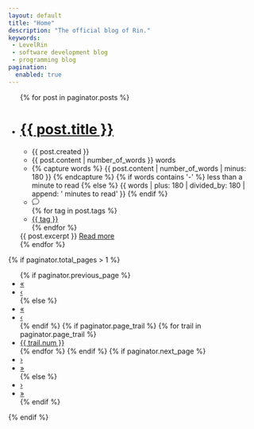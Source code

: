 ```yaml
---
layout: default
title: "Home"
description: "The official blog of Rin."
keywords:
 - LevelRin
 - software development blog
 - programming blog
pagination:
  enabled: true
---
```


<ul>
  {% for post in paginator.posts %}
    <li>
      <h1><a href="{{ post.url }}">{{ post.title }}</a></h1>
      <ul>
        <li>{{ post.created }}</li>
        <li>{{ post.content | number_of_words }} words</li>
        <li>
          {% capture words %}
            {{ post.content | number_of_words | minus: 180 }}
          {% endcapture %}
          {% if words contains '-' %}
            less than a minute to read
          {% else %}
            {{ words | plus: 180 | divided_by: 180 | append: ' minutes to read' }}
          {% endif %}
        </li>
        <li>
        <svg class="bi bi-chat" width="1em" height="1em" viewBox="0 0 16 16" fill="currentColor" xmlns="http://www.w3.org/2000/svg">
          <path fill-rule="evenodd" d="M2.678 11.894a1 1 0 0 1 .287.801 10.97 10.97 0 0 1-.398 2c1.395-.323 2.247-.697 2.634-.893a1 1 0 0 1 .71-.074A8.06 8.06 0 0 0 8 14c3.996 0 7-2.807 7-6 0-3.192-3.004-6-7-6S1 4.808 1 8c0 1.468.617 2.83 1.678 3.894zm-.493 3.905a21.682 21.682 0 0 1-.713.129c-.2.032-.352-.176-.273-.362a9.68 9.68 0 0 0 .244-.637l.003-.01c.248-.72.45-1.548.524-2.319C.743 11.37 0 9.76 0 8c0-3.866 3.582-7 8-7s8 3.134 8 7-3.582 7-8 7a9.06 9.06 0 0 1-2.347-.306c-.52.263-1.639.742-3.468 1.105z"/>
        </svg>
          <a href="{{ post.url | absolute_url }}#disqus_thread"></a>
        </li>
      </ul>
      <ul>
        {% for tag in post.tags %}
          <li>
            <a href="/tag/{{ tag }}">{{ tag }}</a>
          </li>
        {% endfor %}
      </ul>
      {{ post.excerpt }}
      <a href="{{ post.url }}">Read more</a>
    </li>
  {% endfor %}
</ul>

<!-- pagination -->
{% if paginator.total_pages > 1 %}
  <nav aria-label="page navigation for the blog">
    <ul class="pagination justify-content-center">
      {% if paginator.previous_page %}
        <li class="page-item">
          <a class="page-link" href="{{ paginator.first_page_path | prepend: site.baseurl }}">&laquo;</a>
        </li>
        <li class="page-item">
          <a class="page-link" href="{{ paginator.previous_page_path | prepend: site.baseurl }}">&lsaquo;</a>
        </li>
      {% else %}
        <li class="page-item disabled">
          <a class="page-link" href="#" tabindex="-1">&laquo;</a>
        </li>
        <li class="page-item disabled">
          <a class="page-link" href="#" tabindex="-1">&lsaquo;</a>
        </li>
      {% endif %}
      {% if paginator.page_trail %}
        {% for trail in paginator.page_trail %}
          <li {% if page.url == trail.path %}class="page-item active"{% endif %}>
              <a href="{{ trail.path | prepend: site.baseurl }}" title="{{trail.title}}" class="page-link">{{ trail.num }}</a>
          </li>
        {% endfor %}
      {% endif %}
      {% if paginator.next_page %}
        <li class="page-item">
          <a class="page-link" href="{{ paginator.next_page_path | prepend: site.baseurl }}">&rsaquo;</a>
        </li>
        <li class="page-item">
          <a class="page-link" href="{{ paginator.last_page_path | prepend: site.baseurl }}">&raquo;</a>
        </li>
      {% else %}
        <li class="page-item disabled">
          <a class="page-link" href="#" tabindex="-1">&rsaquo;</a>
        </li>
        <li class="page-item disabled">
          <a class="page-link" href="#" tabindex="-1">&raquo;</a>
        </li>
      {% endif %}
    </ul>
  </nav>
{% endif %}

<script id="dsq-count-scr" src="//levelrin.disqus.com/count.js" async></script>
